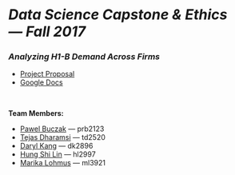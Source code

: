 # *Data Science Capstone & Ethics — Fall 2017*

### ***Analyzing H1-B Demand Across Firms***
- [Project Proposal](docs/proposal.pdf)
- [Google Docs](https://docs.google.com/document/d/1vi0p2yDv-QhWzHUths2dgmEgMqqeF6XdPsNL82NH4Yc/edit)

<br>

**Team Members:**
- [Pawel Buczak](pbuczak) — prb2123
- [Tejas Dharamsi](https://github.com/Dharamsitejas) — td2520
- [Daryl Kang](https://github.com/darylkang) — dk2896
- [Hung Shi Lin]() — hl2997
- [Marika Lohmus]() — ml3921
